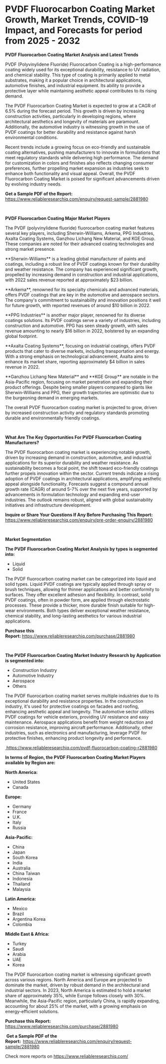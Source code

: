 <p><h1>PVDF Fluorocarbon Coating Market Growth, Market Trends, COVID-19 Impact, and Forecasts for period from 2025 - 2032</h1></p><p><strong>PVDF Fluorocarbon Coating Market Analysis and Latest Trends</strong></p>
<p><p>PVDF (Polyvinylidene Fluoride) Fluorocarbon Coating is a high-performance coating widely used for its exceptional durability, resistance to UV radiation, and chemical stability. This type of coating is primarily applied to metal substrates, making it a popular choice in architectural applications, automotive finishes, and industrial equipment. Its ability to provide a protective layer while maintaining aesthetic appeal contributes to its rising demand.</p><p>The PVDF Fluorocarbon Coating Market is expected to grow at a CAGR of 6.5% during the forecast period. This growth is driven by increasing construction activities, particularly in developing regions, where architectural aesthetics and longevity of materials are paramount. Additionally, the automotive industry is witnessing growth in the use of PVDF coatings for better durability and resistance against harsh environmental conditions. </p><p>Recent trends include a growing focus on eco-friendly and sustainable coating alternatives, pushing manufacturers to innovate in formulations that meet regulatory standards while delivering high performance. The demand for customization in colors and finishes also reflects changing consumer preferences, further propelling market expansion as industries seek to enhance both functionality and visual appeal. Overall, the PVDF Fluorocarbon Coating Market is poised for significant advancements driven by evolving industry needs.</p></p>
<p><strong>Get a Sample PDF of the Report:&nbsp;</strong> <a href="https://www.reliableresearchiq.com/enquiry/request-sample/2881980?utm_campaign=2783&utm_medium=2&utm_source=Github&utm_content=ia&utm_term=12032025&utm_id=pvdf-fluorocarbon-coating">https://www.reliableresearchiq.com/enquiry/request-sample/2881980</a></p>
<p>&nbsp;</p>
<p><strong>PVDF Fluorocarbon Coating Major Market Players</strong></p>
<p><p>The PVDF (polyvinylidene fluoride) fluorocarbon coating market features several key players, including Sherwin-Williams, Arkema, PPG Industries, Axalta Coating Systems, Ganzhou Lichang New Material, and KGE Group. These companies are noted for their advanced coating technologies and strong market presence.</p><p>**Sherwin-Williams** is a leading global manufacturer of paints and coatings, including a robust line of PVDF coatings known for their durability and weather resistance. The company has experienced significant growth, propelled by increasing demand in construction and industrial applications, with 2022 sales revenue reported at approximately $23 billion.</p><p>**Arkema**, renowned for its specialty chemicals and advanced materials, offers PVDF coatings that are key in the automotive and aerospace sectors. The company's commitment to sustainability and innovation positions it well for future growth, with reported revenues of around $10 billion in 2022.</p><p>**PPG Industries** is another major player, renowned for its diverse coatings solutions. Its PVDF coatings serve a variety of industries, including construction and automotive. PPG has seen steady growth, with sales revenue amounting to nearly $16 billion in 2022, bolstered by an expanding global footprint.</p><p>**Axalta Coating Systems**, focusing on industrial coatings, offers PVDF products that cater to diverse markets, including transportation and energy. With a strong emphasis on technological advancement, Axalta aims to enhance its market share, reporting approximately $4 billion in sales revenue in 2022.</p><p>**Ganzhou Lichang New Material** and **KGE Group** are notable in the Asia-Pacific region, focusing on market penetration and expanding their product offerings. Despite being smaller players compared to giants like Sherwin-Williams and PPG, their growth trajectories are optimistic due to the burgeoning demand in emerging markets.</p><p>The overall PVDF fluorocarbon coating market is projected to grow, driven by increased construction activity and regulatory standards promoting durable and environmentally friendly coatings.</p></p>
<p>&nbsp;</p>
<p><strong>What Are The Key Opportunities For PVDF Fluorocarbon Coating Manufacturers?</strong></p>
<p><p>The PVDF fluorocarbon coating market is experiencing notable growth, driven by increasing demand in construction, automotive, and industrial applications for its superior durability and weather resistance. As sustainability becomes a focal point, the shift toward eco-friendly coatings further propels innovation within the sector. Current trends indicate a rising adoption of PVDF coatings in architectural applications, amplifying aesthetic appeal alongside functionality. Forecasts suggest a compound annual growth rate (CAGR) of around 5-7% over the next five years, supported by advancements in formulation technology and expanding end-user industries. The outlook remains robust, aligned with global sustainability initiatives and infrastructure development.</p></p>
<p><strong>Inquire or Share Your Questions If Any Before Purchasing This Report:</strong> <a href="https://www.reliableresearchiq.com/enquiry/pre-order-enquiry/2881980?utm_campaign=2783&utm_medium=2&utm_source=Github&utm_content=ia&utm_term=12032025&utm_id=pvdf-fluorocarbon-coating">https://www.reliableresearchiq.com/enquiry/pre-order-enquiry/2881980</a></p>
<p>&nbsp;</p>
<p><strong>Market Segmentation</strong></p>
<p><strong>The PVDF Fluorocarbon Coating Market Analysis by types is segmented into:</strong></p>
<p><ul><li>Liquid</li><li>Solid</li></ul></p>
<p><p>The PVDF fluorocarbon coating market can be categorized into liquid and solid types. Liquid PVDF coatings are typically applied through spray or brush techniques, allowing for thinner applications and better conformity to surfaces. They offer excellent adhesion and flexibility. In contrast, solid PVDF coatings, often in powder form, are applied through electrostatic processes. These provide a thicker, more durable finish suitable for high-wear environments. Both types deliver exceptional weather resistance, chemical stability, and long-lasting aesthetics for various industrial applications.</p></p>
<p><strong>Purchase this Report:&nbsp;</strong><a href="https://www.reliableresearchiq.com/purchase/2881980?utm_campaign=2783&utm_medium=2&utm_source=Github&utm_content=ia&utm_term=12032025&utm_id=pvdf-fluorocarbon-coating">https://www.reliableresearchiq.com/purchase/2881980</a></p>
<p>&nbsp;</p>
<p><strong>The PVDF Fluorocarbon Coating Market Industry Research by Application is segmented into:</strong></p>
<p><ul><li>Construction Industry</li><li>Automotive Industry</li><li>Aerospace</li><li>Others</li></ul></p>
<p><p>The PVDF fluorocarbon coating market serves multiple industries due to its exceptional durability and resistance properties. In the construction industry, it's used for protective coatings on facades and roofing, enhancing aesthetic appeal and longevity. The automotive sector utilizes PVDF coatings for vehicle exteriors, providing UV resistance and easy maintenance. Aerospace applications benefit from weight reduction and corrosion resistance, improving aircraft performance. Additionally, other industries, such as electronics and manufacturing, leverage PVDF for protective finishes, enhancing product longevity and performance.</p></p>
<p><a href="https://www.reliableresearchiq.com/pvdf-fluorocarbon-coating-r2881980?utm_campaign=2783&utm_medium=2&utm_source=Github&utm_content=ia&utm_term=12032025&utm_id=pvdf-fluorocarbon-coating">&nbsp;https://www.reliableresearchiq.com/pvdf-fluorocarbon-coating-r2881980</a></p>
<p><strong>In terms of Region, the PVDF Fluorocarbon Coating Market Players available by Region are:</strong></p>
<p>
    <p> <strong> North America: </strong>
        <ul>
            <li>United States</li>
            <li>Canada</li>
        </ul>
        </p> 
    <p> <strong> Europe: </strong>
        <ul>
            <li>Germany</li>
            <li>France</li>
            <li>U.K.</li>
            <li>Italy</li>
            <li>Russia</li>
        </ul>
        </p> 
    <p> <strong> Asia-Pacific: </strong>
        <ul>
            <li>China</li>
            <li>Japan</li>
            <li>South Korea</li>
            <li>India</li>
            <li>Australia</li>
            <li>China Taiwan</li>
            <li>Indonesia</li>
            <li>Thailand</li>
            <li>Malaysia</li>
        </ul>
        </p> 
    <p> <strong> Latin America: </strong>
        <ul>
            <li>Mexico</li>
            <li>Brazil</li>
            <li>Argentina Korea</li>
            <li>Colombia</li>
        </ul>
        </p> 
    <p> <strong> Middle East & Africa: </strong>
        <ul>
            <li>Turkey</li>
            <li>Saudi</li>
            <li>Arabia</li>
            <li>UAE</li>
            <li>Korea</li>
        </ul>
    </p>
    </p>
<p><p>The PVDF fluorocarbon coating market is witnessing significant growth across various regions. North America and Europe are projected to dominate the market, driven by robust demand in the architectural and industrial sectors. In 2023, North America is estimated to hold a market share of approximately 35%, while Europe follows closely with 30%. Meanwhile, the Asia-Pacific region, particularly China, is rapidly expanding, accounting for about 25% of the market, with a growing emphasis on energy-efficient solutions.</p></p>
<p><strong>Purchase this Report: </strong><a href="https://www.reliableresearchiq.com/purchase/2881980?utm_campaign=2783&utm_medium=2&utm_source=Github&utm_content=ia&utm_term=12032025&utm_id=pvdf-fluorocarbon-coating">https://www.reliableresearchiq.com/purchase/2881980</a></p>
<p>&nbsp;<strong>Get a Sample PDF of the Report:&nbsp;&nbsp;</strong><a href="https://www.reliableresearchiq.com/enquiry/request-sample/2881980?utm_campaign=2783&utm_medium=2&utm_source=Github&utm_content=ia&utm_term=12032025&utm_id=pvdf-fluorocarbon-coating">https://www.reliableresearchiq.com/enquiry/request-sample/2881980</a></p>
<p><strong></strong></p>
<p>Check more reports on <a href="https://www.reliableresearchiq.com/?utm_campaign=2783&utm_medium=2&utm_source=Github&utm_content=ia&utm_term=12032025&utm_id=pvdf-fluorocarbon-coating">https://www.reliableresearchiq.com/</a></p>